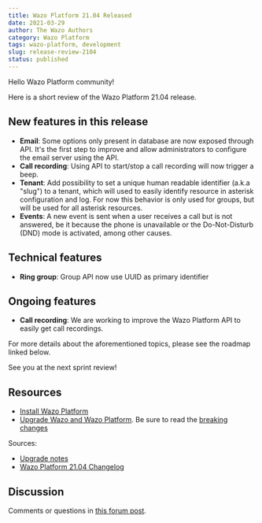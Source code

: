 ```yaml
---
title: Wazo Platform 21.04 Released
date: 2021-03-29
author: The Wazo Authors
category: Wazo Platform
tags: wazo-platform, development
slug: release-review-2104
status: published
---
```


Hello Wazo Platform community!

Here is a short review of the Wazo Platform 21.04 release.

## New features in this release

* **Email**: Some options only present in database are now exposed through API. It's the first step
  to improve and allow administrators to configure the email server using the API.
* **Call recording**: Using API to start/stop a call recording will now trigger a beep.
* **Tenant**: Add possibility to set a unique human readable identifier (a.k.a "slug") to a
  tenant, which will used to easily identify resource in asterisk configuration and log. For now
  this behavior is only used for groups, but will be used for all asterisk resources.
* **Events**: A new event is sent when a user receives a call but is not
  answered, be it because the phone is unavailable or the Do-Not-Disturb (DND) mode is activated,
  among other causes.

## Technical features

* **Ring group**: Group API now use UUID as primary identifier

## Ongoing features

* **Call recording**: We are working to improve the Wazo Platform API to easily get call recordings.

For more details about the aforementioned topics, please see the roadmap linked below.

See you at the next sprint review!

## Resources

* [Install Wazo Platform](/use-cases)
* [Upgrade Wazo and Wazo Platform](/uc-doc/upgrade/). Be sure to read the [breaking changes](/uc-doc/upgrade/upgrade_notes#21-04)

Sources:

* [Upgrade notes](/uc-doc/upgrade/upgrade_notes#21-04)
* [Wazo Platform 21.04 Changelog](https://wazo-dev.atlassian.net/issues/?jql=project%3DWAZO%20AND%20fixVersion%3D21.04)

## Discussion

Comments or questions in [this forum post](https://wazo-platform.discourse.group/t/blog-wazo-platform-21-04-released).
